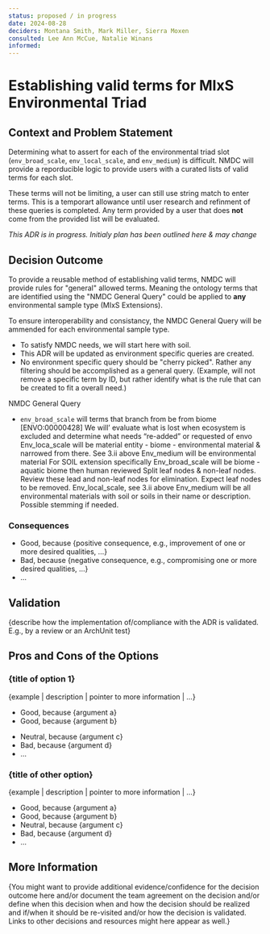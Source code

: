 ```yaml
---
status: proposed / in progress
date: 2024-08-28
deciders: Montana Smith, Mark Miller, Sierra Moxen
consulted: Lee Ann McCue, Natalie Winans
informed: 
---
```

# Establishing valid terms for MIxS Environmental Triad 

## Context and Problem Statement

Determining what to assert for each of the environmental triad slot (`env_broad_scale`, `env_local_scale`, and `env_medium`) is difficult.
NMDC will provide a reporducible logic to provide users with a curated lists of valid terms for each slot.

These terms will not be limiting, a user can still use string match to enter terms. This is a temporart allowance until user research and refinment of these queries is completed.
Any term provided by a user that does **not** come from the provided list will be evaluated.

*This ADR is in progress. Initialy plan has been outlined here & may change*

## Decision Outcome

To provide a reusable method of establishing valid terms, NMDC will provide rules for "general" allowed terms. Meaning the ontology terms that are identified using the "NMDC General Query" could be applied to **any** environmental sample type (MIxS Extensions).

To ensure interoperability and consistancy, the NMDC General Query will be ammended for each environmental sample type.
- To satisfy NMDC needs, we will start here with soil.
- This ADR will be updated as environment specific queries are created.
- No environment specific query should be "cherry picked". Rather any filtering should be accomplished as a general query. (Example, will not remove a specific term by ID, but rather identify what is the rule that can be created to fit a overall need.)

NMDC General Query
- `env_broad_scale` will terms that branch from be from biome [ENVO:00000428]
We will’ evaluate what is lost when ecosystem is excluded and determine what needs “re-added” or requested of envo
Env_loca_scale will be material entity - biome - environmental material & narrowed from there. See 3.ii above
Env_medium will be environmental material
For SOIL extension specifically
Env_broad_scale will be biome - aquatic biome then human reviewed
Split leaf nodes & non-leaf nodes.
Review these lead and non-leaf nodes for elimination.
Expect leaf nodes to be removed.
Env_local_scale, see 3.ii above
Env_medium will be all environmental materials with soil or soils in their name or description. Possible stemming if needed.


<!-- This is an optional element. Feel free to remove. -->
### Consequences

* Good, because {positive consequence, e.g., improvement of one or more desired qualities, …}
* Bad, because {negative consequence, e.g., compromising one or more desired qualities, …}
* … <!-- numbers of consequences can vary -->

<!-- This is an optional element. Feel free to remove. -->
## Validation

{describe how the implementation of/compliance with the ADR is validated. E.g., by a review or an ArchUnit test}

<!-- This is an optional element. Feel free to remove. -->
## Pros and Cons of the Options

### {title of option 1}

<!-- This is an optional element. Feel free to remove. -->
{example | description | pointer to more information | …}

* Good, because {argument a}
* Good, because {argument b}
<!-- use "neutral" if the given argument weights neither for good nor bad -->
* Neutral, because {argument c}
* Bad, because {argument d}
* … <!-- numbers of pros and cons can vary -->

### {title of other option}

{example | description | pointer to more information | …}

* Good, because {argument a}
* Good, because {argument b}
* Neutral, because {argument c}
* Bad, because {argument d}
* …

<!-- This is an optional element. Feel free to remove. -->
## More Information

{You might want to provide additional evidence/confidence for the decision outcome here and/or
 document the team agreement on the decision and/or
 define when this decision when and how the decision should be realized and if/when it should be re-visited and/or
 how the decision is validated.
 Links to other decisions and resources might here appear as well.}
